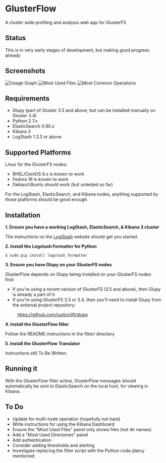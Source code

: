 GlusterFlow
===========

A cluster wide profiling and analysis web app for GlusterFS

Status
------

This is in very early stages of development, but making good progress already

Screenshots
-----------

![Usage Graph](https://github.com/justinclift/glusterflow/raw/master/screenshots/glusterflow_usage_graph.png "Usage Graph")
![Most Used Files](https://github.com/justinclift/glusterflow/raw/master/screenshots/glusterflow_most_used_files.png "Most Used Files")
![Most Common Operations](https://github.com/justinclift/glusterflow/raw/master/screenshots/glusterflow_common_operations.png "Most Common Operations")

Requirements
------------

* Glupy (part of Gluster 3.5 and above, but can be installed manually on Gluster 3.4)
* Python 2.7.x
* ElasticSearch 0.90.x
* Kibana 3
* LogStash 1.3.3 or above

Supported Platforms
-------------------

Linux for the GlusterFS nodes:
* RHEL/CentOS 6.x is known to work
* Fedora 19 is known to work
* Debian/Ubuntu should work (but untested so far)

For the LogStash, ElasticSearch, and Kibana nodes, anything
supported by those platforms should be good enough.


Installation
------------

__1. Ensure you have a working LogStash, ElasticSearch, & Kibana 3 cluster__

The instructions on the [LogStash](http://logstash.net) website should get you started.

__2. Install the Logstash Formatter for Python__

    $ sudo pip install logstash_formatter

__3. Ensure you have Glupy on your GlusterFS nodes__

GlusterFlow depends on Glupy being installed on your GlusterFS nodes first:

* If you're using a recent version of GlusterFS (3.5 and above), then Glupy is
already a part of it.
* If you're using GlusterFS 3.3 or 3.4, then you'll need to install Glupy from
the external project repository:

&nbsp; &nbsp; &nbsp; &nbsp; &nbsp; https://github.com/justinclift/glupy

__4. Install the GlusterFlow filter__

Follow the README instructions in the filter/ directory

__5. Install the GlusterFlow Translator__

Instructions still To Be Written.
    

Running it
----------

With the GlusterFlow filter active, GlusterFlow messages should automatically
be sent to ElasticSearch on the local host, for viewing in Kibana.


To Do
-----

* Update for multi-node operation (hopefully not hard)
* Write instructions for using the Kibana Dashboard
* Ensure the "Most Used Files" panel only shows files (not dir names)
* Add a "Most Used Directories" panel
* Add authentication
* Consider adding thresholds and alerting
* Investigate replacing the filter script with the Python code jdarcy mentioned
